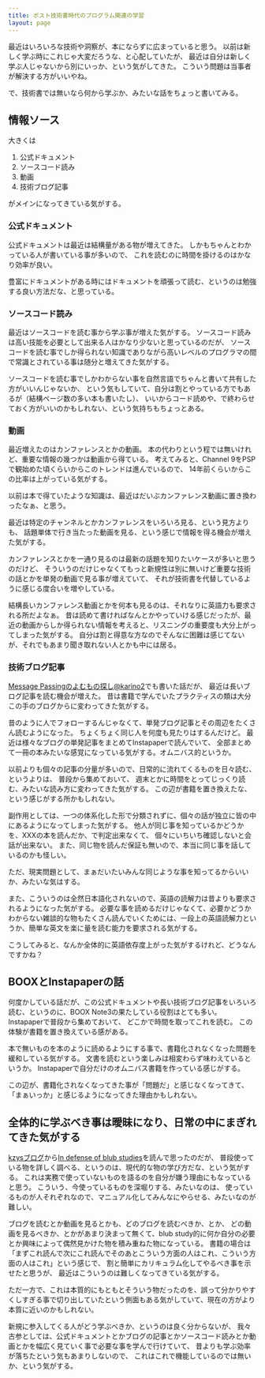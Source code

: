 ```yaml
---
title: ポスト技術書時代のプログラム関連の学習
layout: page
---
```

最近はいろいろな技術や洞察が、本にならずに広まっていると思う。
以前は新しく学ぶ時にこれじゃ大変だろうな、と心配していたが、
最近は自分は新しく学ぶ人じゃないから別にいっか、という気がしてきた。
こういう問題は当事者が解決する方がいいやね。

で、技術書では無いなら何から学ぶか、みたいな話をちょっと書いてみる。

## 情報ソース

大きくは

1. 公式ドキュメント
2. ソースコード読み
3. 動画
4. 技術ブログ記事

がメインになってきている気がする。

### 公式ドキュメント

公式ドキュメントは最近は結構量がある物が増えてきた。
しかもちゃんとわかっている人が書いている事が多いので、
これを読むのに時間を掛けるのはかなり効率が良い。

豊富にドキュメントがある時にはドキュメントを頑張って読む、というのは勉強する良い方法だな、と思っている。

### ソースコード読み

最近はソースコードを読む事から学ぶ事が増えた気がする。
ソースコード読みは高い技能を必要として出来る人はかなり少ないと思っているのだが、
ソースコードを読む事でしか得られない知識でありながら高いレベルのプログラマの間で常識とされている事は随分と増えてきた気がする。

ソースコードを読む事でしかわからない事を自然言語でちゃんと書いて共有した方がいいんじゃないか、
という気もしていて、自分は割とやっている方でもあるが（結構ページ数の多い本も書いたし）、
いいからコード読めや、で終わらせておく方がいいのかもしれない、という気持ちもちょっとある。

### 動画

最近増えたのはカンファレンスとかの動画。
本の代わりという程では無いけれど、重要な情報の幾つかは動画から得ている。
考えてみると、Channel 9をPSPで観始めた頃くらいからこのトレンドは進んでいるので、
14年前くらいからこの比率は上がっている気がする。

以前は本で得ていたような知識は、最近はだいぶカンファレンス動画に置き換わったなぁ、と思う。

最近は特定のチャンネルとかカンファレンスをいろいろ見る、という見方よりも、
話題単体で行き当たった動画を見る、という感じで情報を得る機会が増えた気がする。

カンファレンスとかを一通り見るのは最新の話題を知りたいケースが多いと思うのだけど、
そういうのだけじゃなくてもっと新規性は別に無いけど重要な技術の話とかを単発の動画で見る事が増えていて、
それが技術書を代替しているように感じる度合いを増やしている。

結構長いカンファレンス動画とかを何本も見るのは、それなりに英語力も要求される所だよなぁ。
昔は読めて書ければなんとかやっていける感じだったが、最近の動画からしか得られない情報を考えると、リスニングの重要度も大分上がってしまった気がする。
自分は割と得意な方なのでそんなに困難は感じてないが、それでもあまり聞き取れない人とかも中には居る。

### 技術ブログ記事

[Message Passingのよむもの探し@karino2](https://messagepassing.github.io/009-feed/04-karino2/)でも書いた話だが、
最近は長いブログ記事を読む機会が増えた。
昔は書籍で学んでいたプラクティスの類は大分この手のブログからに変わってきた気がする。

昔のように人でフォローするんじゃなくて、単発ブログ記事とその周辺をたくさん読むようになった。
ちょくちょく同じ人を何度も見たりはするんだけど。
最近は様々なブログの単発記事をまとめてInstapaperで読んでいて、
全部まとめて一冊の本みたいな感覚になっている気がする。オムニバス的というか。

以前よりも個々の記事の分量が多いので、日常的に流れてくるものを日々読む、というよりは、
普段から集めておいて、
週末とかに時間をとってじっくり読む、みたいな読み方に変わってきた気がする。
この辺が書籍を置き換えたな、という感じがする所かもしれない。

副作用としては、一つの体系化した形で分類されずに、個々の話が独立に皆の中にあるようになってしまった気がする。
他人が同じ事を知っているかどうかを、XXXの本を読んだか、で判定出来なくて、
個々にいちいち確認しないと会話が出来ない。
また、同じ物を読んだ保証も無いので、本当に同じ事を話しているのかも怪しい。

ただ、現実問題として、まぁだいたいみんな同じような事を知ってるからいいか、みたいな気はする。

また、こういうのは全然日本語化されないので、英語の読解力は昔よりも要求されるようになった気がする。
必要な事を読めるだけじゃなくて、必要かどうかわからない雑談的な物もたくさん読んでいくためには、一段上の英語読解力というか、簡単な英文を楽に量を読む能力を要求される気がする。

こうしてみると、なんか全体的に英語依存度上がった気がするけれど、どうなんですかね？

## BOOXとInstapaperの話

何度かしている話だが、この公式ドキュメントや長い技術ブログ記事をいろいろ読む、というのに、BOOX Note3の果たしている役割はとても多い。
Instapaperで普段から集めておいて、
どこかで時間を取ってこれを読む。
この体験が書籍を置き換えている感がある。

本で無いものを本のように読めるようにする事で、書籍化されなくなった問題を緩和している気がする。
文書を読むという楽しみは相変わらず味わえているというか。
Instapaperで自分だけのオムニバス書籍を作っている感じがする。

この辺が、書籍化されなくなってきた事が「問題だ」と感じなくなってきて、「まぁいっか」と感じるようになってきた理由かもしれない。

## 全体的に学ぶべき事は曖昧になり、日常の中にまぎれてきた気がする

[kzysブログ](https://blog.8-p.info/en/2021/02/28/firecracker-containerd-pr-483/)から[In defense of blub studies](https://www.benkuhn.net/blub/)を読んで思ったのだが、
普段使っている物を詳しく調べる、というのは、現代的な物の学び方だな、という気がする。
これは実務で使っていないものを語るのを自分が嫌う理由にもなっていると思う。
こういう、今使っているものを深堀りする、みたいなのは、
使っているものが人それぞれなので、マニュアル化してみんなにやらせる、みたいなのが難しい。

ブログを読むとか動画を見るとかも、どのブログを読むべきか、とか、
どの動画を見るべきか、とかがあまり決まって無くて、blub study的に何か自分の必要とか興味によって偶然見かけた物を積み重ねた物になっている。
書籍の場合は「まずこれ読んで次にこれ読んでそのあとこういう方面の人はこれ、こういう方面の人はこれ」という感じで、
割と簡単にカリキュラム化してやるべき事を示せたと思うが、
最近はこういうのは難しくなってきている気がする。

ただ一方で、これは本質的にもともとそういう物だったのを、誤って分かりやすくしすぎる事で切り出していたという側面もある気がしていて、現在の方がより本質に近いのかもしれない。

新規に参入してくる人がどう学ぶべきか、というのは良く分からないが、
我々古参としては、公式ドキュメントとかブログの記事とかソースコード読みとか動画とかを幅広く見ていく事で必要な事を学んで行けていて、
昔よりも学ぶ効率が落ちたという気もあまりしないので、
これはこれで機能しているのでは無いか、という気がする。